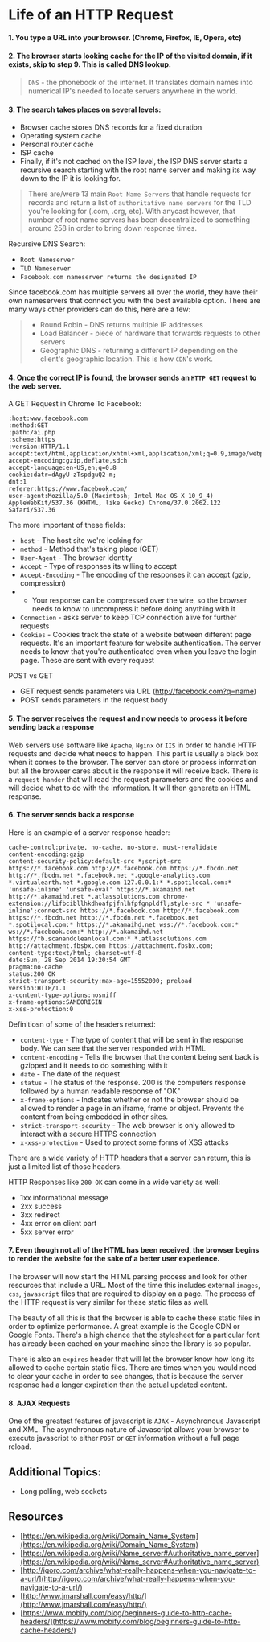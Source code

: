 # Life of an HTTP Request

#### 1. You type a URL into your browser. (Chrome, Firefox, IE, Opera, etc)
#### 2. The browser starts looking cache for the IP of the visited domain, if it exists, skip to step 9. This is called DNS lookup.

> `DNS` - the phonebook of the internet. It translates domain names into numerical IP's needed to locate
> servers anywhere in the world.

#### 3. The search takes places on several levels:

- Browser cache stores DNS records for a fixed duration
- Operating system cache
- Personal router cache
- ISP cache
- Finally, if it's not cached on the ISP level, the ISP DNS server starts a recursive search starting with the root name server and making its way down to the IP it is looking for.

> There are/were 13 main `Root Name Servers` that handle requests for records and return a list of
> `authoritative name servers` for the TLD you're looking for (.com, .org, etc). With anycast however, that
> number of root name servers has been decentralized to something around 258 in order to bring down response times.

Recursive DNS Search:
- `Root Nameserver`
- `TLD Nameserver`
- `Facebook.com nameserver returns the designated IP`

Since facebook.com has multiple servers all over the world, they have their own nameservers that connect you with the best available option. There are many ways other providers can do this, here are a few:

> - Round Robin - DNS returns multiple IP addresses
> - Load Balancer - piece of hardware that forwards requests to other servers
> - Geographic DNS - returning a different IP depending on the client's geographic location. This is how `CDN`'s work.

#### 4. Once the correct IP is found, the browser sends an `HTTP GET` request to the web server.

A GET Request in Chrome To Facebook:

```
:host:www.facebook.com
:method:GET
:path:/ai.php
:scheme:https
:version:HTTP/1.1
accept:text/html,application/xhtml+xml,application/xml;q=0.9,image/webp,*/*;q=0.8
accept-encoding:gzip,deflate,sdch
accept-language:en-US,en;q=0.8
cookie:datr=dAgyU-zTspdguQ2-m;
dnt:1
referer:https://www.facebook.com/
user-agent:Mozilla/5.0 (Macintosh; Intel Mac OS X 10_9_4) AppleWebKit/537.36 (KHTML, like Gecko) Chrome/37.0.2062.122 Safari/537.36
```

The more important of these fields:

- `host` - The host site we're looking for
- `method` - Method that's taking place (GET)
- `User-Agent` - The browser identity
- `Accept` - Type of responses its willing to accept
- `Accept-Encoding` - The encoding of the responses it can accept (gzip, compression)
-  - Your response can be compressed over the wire, so the browser needs to know to uncompress it before doing anything with it
- `Connection` - asks server to keep TCP connection alive for further requests
- `Cookies` - Cookies track the state of a website between different page requests. It's an important feature for website authentication. The server needs to know that you're authenticated even when you leave the login page. These are sent with every request

POST vs GET

- GET request sends parameters via URL (http://facebook.com?q=name)
- POST sends parameters in the request body

#### 5. The server receives the request and now needs to process it before sending back a response

Web servers use software like `Apache`, `Nginx` or `IIS` in order to handle HTTP requests and decide what needs to happen. This part is usually a black box when it comes to the browser. The server can store or process information but all the browser cares about is the response it will receive back. There is a `request hander` that will read the request parameters and the cookies and will decide what to do with the information. It will then generate an HTML response.

#### 6. The server sends back a response

Here is an example of a server response header:

```
cache-control:private, no-cache, no-store, must-revalidate
content-encoding:gzip
content-security-policy:default-src *;script-src https://*.facebook.com http://*.facebook.com https://*.fbcdn.net http://*.fbcdn.net *.facebook.net *.google-analytics.com *.virtualearth.net *.google.com 127.0.0.1:* *.spotilocal.com:* 'unsafe-inline' 'unsafe-eval' https://*.akamaihd.net http://*.akamaihd.net *.atlassolutions.com chrome-extension://lifbcibllhkdhoafpjfnlhfpfgnpldfl;style-src * 'unsafe-inline';connect-src https://*.facebook.com http://*.facebook.com https://*.fbcdn.net http://*.fbcdn.net *.facebook.net *.spotilocal.com:* https://*.akamaihd.net wss://*.facebook.com:* ws://*.facebook.com:* http://*.akamaihd.net https://fb.scanandcleanlocal.com:* *.atlassolutions.com http://attachment.fbsbx.com https://attachment.fbsbx.com;
content-type:text/html; charset=utf-8
date:Sun, 28 Sep 2014 19:20:54 GMT
pragma:no-cache
status:200 OK
strict-transport-security:max-age=15552000; preload
version:HTTP/1.1
x-content-type-options:nosniff
x-frame-options:SAMEORIGIN
x-xss-protection:0
```

Definitiosn of some of the headers returned:

- `content-type` - The type of content that will be sent in the response body. We can see that the server responded with HTML
- `content-encoding` - Tells the browser that the content being sent back is gzipped and it needs to do something with it
- `date` - The date of the request
- `status` - The status of the response. 200 is the computers response followed by a human readable response of "OK"
- `x-frame-options` - Indicates whether or not the browser should be allowed to render a page in an iframe, frame or object. Prevents the content from being embedded in other sites.
- `strict-transport-security` - The web browser is only allowed to interact with a secure HTTPS connection
- `x-xss-protection` - Used to protect some forms of XSS attacks

There are a wide variety of HTTP headers that a server can return, this is just a limited list of those headers.

HTTP Responses like `200 OK` can come in a wide variety as well:
- 1xx informational message
- 2xx success
- 3xx redirect
- 4xx error on client part
- 5xx server error

#### 7. Even though not all of the HTML has been received, the browser begins to render the website for the sake of a better user experience.

The browser will now start the HTML parsing process and look for other resources that include a URL. Most of the time this includes external `images`, `css`, `javascript` files that are required to display on a page. The process of the HTTP request is very similar for these static files as well.

The beauty of all this is that the browser is able to cache these static files in order to optimize performance. A great example is the Google CDN or Google Fonts. There's a high chance that the stylesheet for a particular font has already been cached on your machine since the library is so popular.

There is also an `expires` header that will let the browser know how long its allowed to cache certain static files. There are times when you would need to clear your cache in order to see changes, that is because the server response had a longer expiration than the actual updated content.

#### 8. AJAX Requests

One of the greatest features of javascript is `AJAX` - Asynchronous Javascript and XML. The asynchronous nature of Javascript allows your browser to execute javascript to either `POST` or `GET` information without a full page reload.

## Additional Topics:
- Long polling, web sockets

## Resources
- [https://en.wikipedia.org/wiki/Domain_Name_System](https://en.wikipedia.org/wiki/Domain_Name_System)
- [https://en.wikipedia.org/wiki/Name_server#Authoritative_name_server](https://en.wikipedia.org/wiki/Name_server#Authoritative_name_server)
- [http://igoro.com/archive/what-really-happens-when-you-navigate-to-a-url/](http://igoro.com/archive/what-really-happens-when-you-navigate-to-a-url/)
- [http://www.jmarshall.com/easy/http/](http://www.jmarshall.com/easy/http/)
- [https://www.mobify.com/blog/beginners-guide-to-http-cache-headers/](https://www.mobify.com/blog/beginners-guide-to-http-cache-headers/)